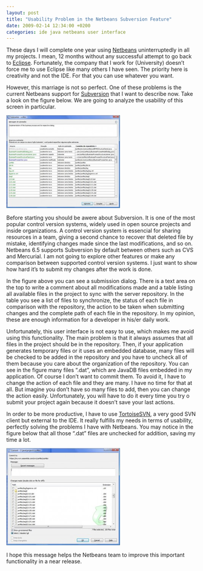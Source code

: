 ```yaml
---
layout: post
title: "Usability Problem in the Netbeans Subversion Feature"
date: 2009-02-14 12:34:00 +0200
categories: ide java netbeans user interface
---
```


These days I will complete one year using [Netbeans](http://www.netbeans.org/) uninterruptedly in all my projects. I mean, 12 months without any successful attempt to go back to [Eclipse](http://www.eclipse.org/). Fortunately, the company that I work for (University) doesn’t force me to use Eclipse like many others I have seen. The priority here is creativity and not the IDE. For that you can use whatever you want.

However, this marriage is not so perfect. One of these problems is the current Netbeans support for [Subversion](http://subversion.tigris.org/) that I want to describe now. Take a look on the figure below. We are going to analyze the usability of this screen in particular.

![netbeans-subversion-usability-300x245.jpg](/images/posts/netbeans-subversion-usability-300x245.jpg)

Before starting you should be awere about Subversion. It is one of the most popular control version systems, widely used in open source projects and inside organizations. A control version system is essencial for sharing resources in a team, giving a second chance to recover that deleted file by mistake, identifying changes made since the last modifications, and so on. Netbeans 6.5 supports Subversion by default between others such as CVS and Mercurial. I am not going to explore other features or make any comparison between supported control version systems. I just want to show how hard it’s to submit my changes after the work is done.

In the figure above you can see a submission dialog. There is a text area on the top to write a comment about all modifications made and a table listing all available files in the project to sync with the server repository. In the table you see a list of files to synchronize, the status of each file in comparison with the repository, the action to be taken when submitting changes and the complete path of each file in the repository. In my opinion, these are enough information for a developer in his/er daily work.

Unfortunately, this user interface is not easy to use, which makes me avoid using this functionality. The main problem is that it always assumes that all files in the project should be in the repository. Then, if your application generates temporary files or it uses an embedded database, many files will be checked to be added in the repository and you have to uncheck all of them because you care about the organization of the repository. You can see in the figure many files “.dat”, which are JavaDB files embedded in my application. Of course I don’t want to commit them. To avoid it, I have to change the action of each file and they are many. I have no time for that at all. But imagine you don’t have so many files to add, then you can change the action easily. Unfortunately, you will have to do it every time you try o submit your project again because it doesn’t save your last actions.

In order to be more productive, I have to use [TortoiseSVN](http://www.blogger.com/www.tortoisesvn.net), a very good SVN client but external to the IDE. It really fulfills my needs in terms of usability, perfectly solving the problems I have with Netbeans. You may notice in the figure below that all those “.dat” files are unchecked for addition, saving my time a lot.

![tortoisesvn-usability-300x256.jpg](/images/posts/tortoisesvn-usability-300x256.jpg)

I hope this message helps the Netbeans team to improve this important functionality in a near release.
